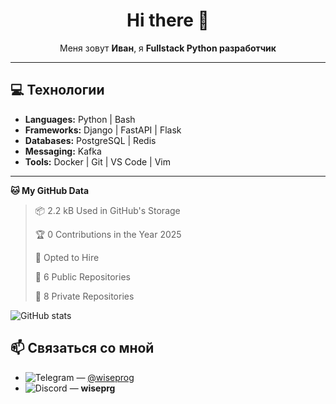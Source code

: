 <div align="center">

# Hi there 👋

Меня зовут **Иван**, я **Fullstack Python разработчик**

</div>

---

## 💻 Технологии
- **Languages:** Python | Bash 
- **Frameworks:** Django | FastAPI | Flask
- **Databases:** PostgreSQL | Redis
- **Messaging:** Kafka
- **Tools:** Docker | Git | VS Code | Vim

---

<!--START_SECTION:waka-->
**🐱 My GitHub Data** 

> 📦 2.2 kB Used in GitHub's Storage 
 > 
> 🏆 0 Contributions in the Year 2025
 > 
> 💼 Opted to Hire
 > 
> 📜 6 Public Repositories 
 > 
> 🔑 8 Private Repositories 
 > 

<!--END_SECTION:waka-->
![GitHub stats](https://github-readme-stats.vercel.app/api?username=sayrrexe&show_icons=true&theme=dark)

## 📫 Связаться со мной

- ![Telegram](https://img.shields.io/badge/Telegram-2CA5E0?style=for-the-badge&logo=telegram&logoColor=white) — [@wiseprog](https://t.me/wiseprog)
- ![Discord](https://img.shields.io/badge/Discord-%235865F2.svg?style=for-the-badge&logo=discord&logoColor=white) — **wiseprg**
